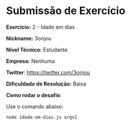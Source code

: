 # Submissão de Exercício

**Exercicio:** 2 - Idade em dias

**Nickname:** 3onjou

**Nível Técnico:** Estudante

**Empresa:** Nenhuma

**Twitter**: https://twitter.com/3onjou

**Dificuldade de Resolução:** Baixa

**Como rodar o desafio**: 

Use o comando abaixo: 
```bash
node idade-em-dias.js argv1
```